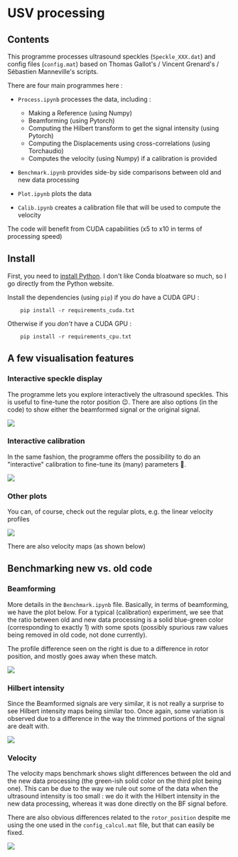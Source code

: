 # USV processing 

## Contents

This programme processes ultrasound speckles (`Speckle_XXX.dat`) and config files (`config.mat`) based on Thomas Gallot's / Vincent Grenard's / Sébastien Manneville's scripts. 

There are four main programmes here : 

* `Process.ipynb` processes the data, including :
  * Making a Reference (using Numpy)
  * Beamforming (using Pytorch)
  * Computing the Hilbert transform to get the signal intensity (using Pytorch)
  * Computing the Displacements using cross-correlations (using Torchaudio)
  * Computes the velocity (using Numpy) if a calibration is provided

* `Benchmark.ipynb` provides side-by side comparisons between old and new data processing
* `Plot.ipynb` plots the data
* `Calib.ipynb` creates a calibration file that will be used to compute the velocity

The code will benefit from CUDA capabilities (x5 to x10 in terms of processing speed)

## Install

First, you need to [install Python](https://www.python.org/downloads/). I don't like Conda bloatware so much, so I go directly from the Python website. 

Install the dependencies (using `pip`) if you _do_ have a CUDA GPU : 

```
    pip install -r requirements_cuda.txt
```

Otherwise if you _don't_ have a CUDA GPU : 

```
    pip install -r requirements_cpu.txt
```


## A few visualisation features

### Interactive speckle display

The programme lets you explore interactively the ultrasound speckles. This is useful to fine-tune the rotor position 😉. There are also options (in the code) to show either the beamformed signal or the original signal.

<img src="Imgs/plot_interactive.gif" div-align="center">

### Interactive calibration

In the same fashion, the programme offers the possibility to do an "interactive" calibration to fine-tune its (many) parameters 🙂.

<img src="Imgs/calib_interactive.gif" div-align="center">

### Other plots 

You can, of course, check out the regular plots, e.g. the linear velocity profiles

<img src="Imgs/velocity_profile.jpg" div-align="center">

There are also velocity maps (as shown below)


## Benchmarking new vs. old code 

### Beamforming

More details in the `Benchmark.ipynb` file. Basically, in terms of beamforming, we have the plot below. For a typical (calibration) experiment, we see that the ratio between old and new data processing is a solid blue-green color (corresponding to exactly 1) with some spots (possibly spurious raw values being removed in old code, not done currently).

The profile difference seen on the right is due to a difference in rotor position, and mostly goes away when these match.

<img src="Imgs/bf_maps_benchmark.jpg" div-align="center">

### Hilbert intensity

Since the Beamformed signals are very similar, it is not really a surprise to see Hilbert intensity maps being similar too. Once again, some variation is observed due to a difference in the way the trimmed portions of the signal are dealt with.

<img src="Imgs/hilbert_maps_benchmark.jpg" div-align="center">

### Velocity

The velocity maps benchmark shows slight differences between the old and the new data processing (the green-ish solid color on the third plot being one). This can be due to the way we rule out some of the data when the ultrasound intensity is too small : we do it with the Hilbert intensity in the new data processing, whereas it was done directly on the BF signal before. 

There are also obvious differences related to the `rotor_position` despite me using the one used in the `config_calcul.mat` file, but that can easily be fixed.

<img src="Imgs/velocity_maps_benchmark.jpg" div-align="center">

